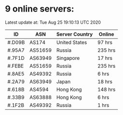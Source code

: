 # 9 online servers:

Latest update at: Tue Aug 25 19:10:13 UTC 2020

| ID | ASN | Server Country | Online |
| -- | --- | -------------- | ------ |
| #.D09B | AS174 | United States | 97 hrs |
| #.95A7 | AS51659 | Russia | 235 hrs |
| #.7F1D | AS63949 | Singapore | 17 hrs |
| #.FEBE | AS51659 | Russia | 235 hrs |
| #.8AE5 | AS49392 | Russia | 6 hrs |
| #.2A79 | AS63949 | Japan | 18 hrs |
| #.618B | AS4594 | Hong Kong | 148 hrs |
| #.33B9 | AS63888 | Hong Kong | 6 hrs |
| #.1F2B | AS49392 | Russia | 1 hrs |

